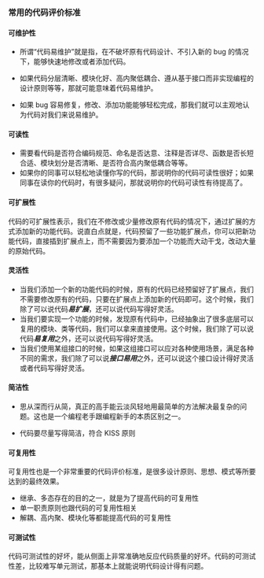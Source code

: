 ### 常用的代码评价标准

#### 可维护性

- 所谓“代码易维护”就是指，在不破坏原有代码设计、不引入新的 bug 的情况下，能够快速地修改或者添加代码。

- 如果代码分层清晰、模块化好、高内聚低耦合、遵从基于接口而非实现编程的设计原则等等，那就可能意味着代码易维护。

- 如果 bug 容易修复，修改、添加功能能够轻松完成，那我们就可以主观地认为代码对我们来说易维护。

#### 可读性

- 需要看代码是否符合编码规范、命名是否达意、注释是否详尽、函数是否长短合适、模块划分是否清晰、是否符合高内聚低耦合等等。
- 如果你的同事可以轻松地读懂你写的代码，那说明你的代码可读性很好；如果同事在读你的代码时，有很多疑问，那就说明你的代码可读性有待提高了。

#### 可扩展性

代码的可扩展性表示，我们在不修改或少量修改原有代码的情况下，通过扩展的方式添加新的功能代码。说直白点就是，代码预留了一些功能扩展点，你可以把新功能代码，直接插到扩展点上，而不需要因为要添加一个功能而大动干戈，改动大量的原始代码。

#### 灵活性

- 当我们添加一个新的功能代码的时候，原有的代码已经预留好了扩展点，我们不需要修改原有的代码，只要在扩展点上添加新的代码即可。这个时候，我们除了可以说代码***易扩展***，还可以说代码写得好灵活。
- 当我们要实现一个功能的时候，发现原有代码中，已经抽象出了很多底层可以复用的模块、类等代码，我们可以拿来直接使用。这个时候，我们除了可以说代码***易复用***之外，还可以说代码写得好灵活。
- 当我们使用某组接口的时候，如果这组接口可以应对各种使用场景，满足各种不同的需求，我们除了可以说***接口易用***之外，还可以说这个接口设计得好灵活或者代码写得好灵活。

#### 简洁性

- 思从深而行从简，真正的高手能云淡风轻地用最简单的方法解决最复杂的问题。这也是一个编程老手跟编程新手的本质区别之一。

- 代码要尽量写得简洁，符合 KISS 原则

#### 可复用性

可复用性也是一个非常重要的代码评价标准，是很多设计原则、思想、模式等所要达到的最终效果。

- 继承、多态存在的目的之一，就是为了提高代码的可复用性
- 单一职责原则也跟代码的可复用性相关
- 解耦、高内聚、模块化等都能提高代码的可复用性

#### 可测试性

代码可测试性的好坏，能从侧面上非常准确地反应代码质量的好坏。代码的可测试性差，比较难写单元测试，那基本上就能说明代码设计得有问题。

